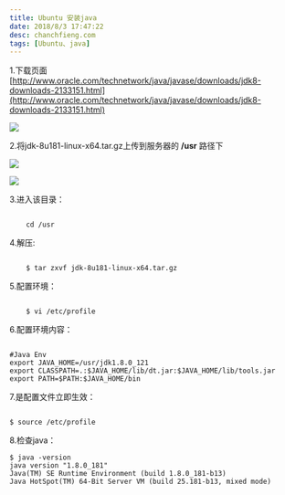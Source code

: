 ```yaml
---
title: Ubuntu 安装java
date: 2018/8/3 17:47:22 
desc: chanchfieng.com
tags: [Ubuntu、java]
---
```


1.下载页面[http://www.oracle.com/technetwork/java/javase/downloads/jdk8-downloads-2133151.html](http://www.oracle.com/technetwork/java/javase/downloads/jdk8-downloads-2133151.html)

![](../ubuntu-java/20180803174827.png)

2.将jdk-8u181-linux-x64.tar.gz上传到服务器的 **/usr** 路径下

![](../ubuntu-java/20180803174936.png)

![](../ubuntu-java/20180803175119.png)

3.进入该目录：

```

	cd /usr

```

4.解压:

```

	$ tar zxvf jdk-8u181-linux-x64.tar.gz

```

5.配置环境：

```

	$ vi /etc/profile

```

6.配置环境内容：

```

#Java Env
export JAVA_HOME=/usr/jdk1.8.0_121
export CLASSPATH=.:$JAVA_HOME/lib/dt.jar:$JAVA_HOME/lib/tools.jar
export PATH=$PATH:$JAVA_HOME/bin

```

7.是配置文件立即生效：

```

$ source /etc/profile

```

8.检查java：

```
$ java -version
java version "1.8.0_181"
Java(TM) SE Runtime Environment (build 1.8.0_181-b13)
Java HotSpot(TM) 64-Bit Server VM (build 25.181-b13, mixed mode)


```